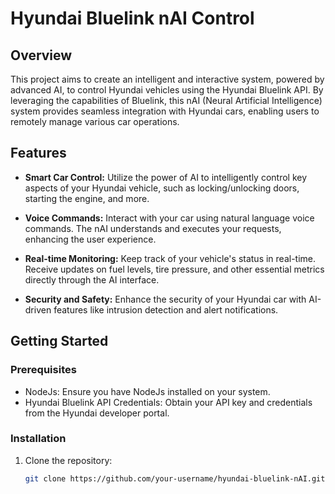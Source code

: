 # Hyundai Bluelink nAI Control

## Overview

This project aims to create an intelligent and interactive system, powered by advanced AI, to control Hyundai vehicles using the Hyundai Bluelink API. By leveraging the capabilities of Bluelink, this nAI (Neural Artificial Intelligence) system provides seamless integration with Hyundai cars, enabling users to remotely manage various car operations.

## Features

- **Smart Car Control:** Utilize the power of AI to intelligently control key aspects of your Hyundai vehicle, such as locking/unlocking doors, starting the engine, and more.

- **Voice Commands:** Interact with your car using natural language voice commands. The nAI understands and executes your requests, enhancing the user experience.

- **Real-time Monitoring:** Keep track of your vehicle's status in real-time. Receive updates on fuel levels, tire pressure, and other essential metrics directly through the AI interface.

- **Security and Safety:** Enhance the security of your Hyundai car with AI-driven features like intrusion detection and alert notifications.

## Getting Started

### Prerequisites

- NodeJs: Ensure you have NodeJs installed on your system.
- Hyundai Bluelink API Credentials: Obtain your API key and credentials from the Hyundai developer portal.

### Installation

1. Clone the repository:
   ```bash
   git clone https://github.com/your-username/hyundai-bluelink-nAI.git
   ```
